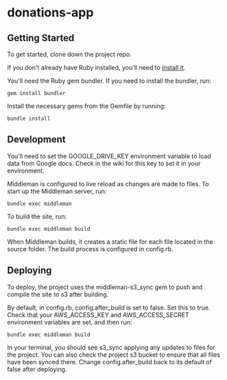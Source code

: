 # donations-app

## Getting Started

To get started, clone down the project repo.

If you don't already have Ruby installed, you'll need to [install it](https://www.ruby-lang.org/en/documentation/installation/).

You'll need the Ruby gem bundler. If you need to install the bundler, run:

    gem install bundler

Install the necessary gems from the Gemfile by running:

    bundle install

## Development

You'll need to set the GOOGLE_DRIVE_KEY environment variable to load data from Google docs. Check in the wiki for this key to set it in your environment.

Middleman is configured to live reload as changes are made to files. To start up the Middleman server, run:

    bundle exec middleman

To build the site, run:

    bundle exec middleman build

When Middleman builds, it creates a static file for each file located in the source folder. The build process is configured in config.rb.

## Deploying

To deploy, the project uses the middleman-s3_sync gem to push and compile the site to s3 after building.

By default, in config.rb, config.after_build is set to false. Set this to true. Check that your AWS_ACCESS_KEY and AWS_ACCESS_SECRET environment variables are set, and then run:

    bundle exec middleman build

In your terminal, you should see s3_sync applying any updates to files for the project. You can also check the project s3 bucket to ensure that all files have been synced there. Change config.after_build back to its default of false after deploying.


